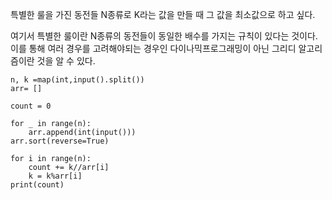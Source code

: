 특별한 룰을 가진 동전들 N종류로 K라는 값을 만들 때 그 값을 최소값으로 하고 싶다.

여기서 특별한 룰이란 N종류의 동전들이 동일한 배수를 가지는 규칙이 있다는 것이다. 이를 통해 여러 경우를 고려해야되는 경우인 다이나믹프로그래밍이 아닌 그리디 알고리즘이란 것을 알 수 있다.


```
n, k =map(int,input().split())
arr= []

count = 0

for _ in range(n):
    arr.append(int(input()))
arr.sort(reverse=True)

for i in range(n):
    count += k//arr[i]
    k = k%arr[i]
print(count)
```